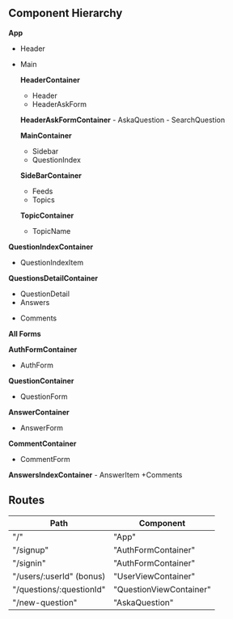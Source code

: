 ## Component Hierarchy


**App**
- Header
- Main

  **HeaderContainer**
  - Header
   - HeaderAskForm

    **HeaderAskFormContainer**
       - AskaQuestion
       - SearchQuestion

  **MainContainer**
   - Sidebar
   - QuestionIndex

    **SideBarContainer**
     - Feeds
     - Topics

   **TopicContainer**
    - TopicName

**QuestionIndexContainer**
  - QuestionIndexItem

**QuestionsDetailContainer**
- QuestionDetail
- Answers
+ Comments

**All Forms**

  **AuthFormContainer**
  - AuthForm

  **QuestionContainer**
   - QuestionForm

  **AnswerContainer**
   - AnswerForm

  **CommentContainer**
  - CommentForm

  **AnswersIndexContainer**
    - AnswerItem
      +Comments



## Routes

|Path                                                             | Component                   |
|-----------------------------------------------------------------|-----------------------------|
| "/"                                                             | "App"                       |
| "/signup"                                                       | "AuthFormContainer"         |
| "/signin"                                                       | "AuthFormContainer"         |
| "/users/:userId"  (bonus)                                       | "UserViewContainer"         |
| "/questions/:questionId"                                        | "QuestionViewContainer"     |
| "/new-question"                                                 | "AskaQuestion"              |
